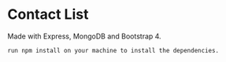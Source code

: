 # Contact List

Made with Express, MongoDB and Bootstrap 4.

`run npm install on your machine to install the dependencies.`

